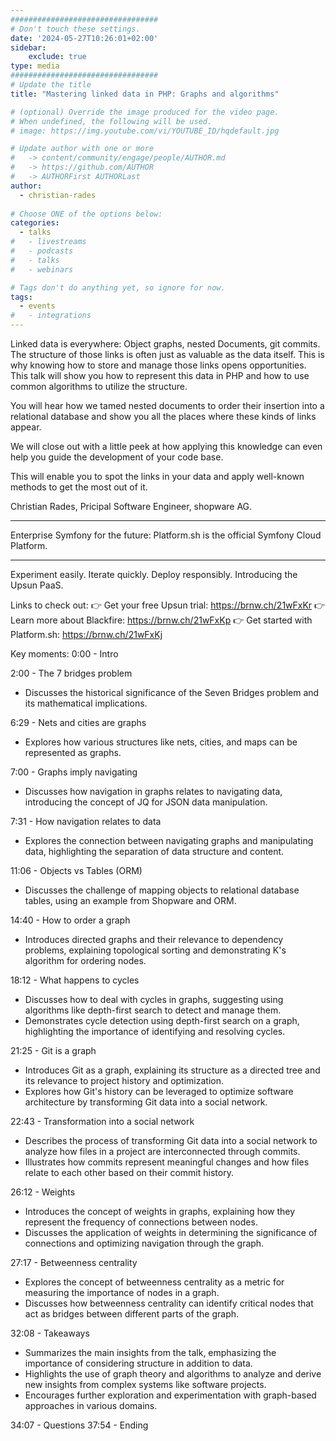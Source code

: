 ```yaml
---
#################################
# Don't touch these settings.
date: '2024-05-27T10:26:01+02:00'
sidebar:
    exclude: true
type: media
#################################
# Update the title
title: "Mastering linked data in PHP: Graphs and algorithms"

# (optional) Override the image produced for the video page.
# When undefined, the following will be used.
# image: https://img.youtube.com/vi/YOUTUBE_ID/hqdefault.jpg

# Update author with one or more
#   -> content/community/engage/people/AUTHOR.md
#   -> https://github.com/AUTHOR
#   -> AUTHORFirst AUTHORLast
author:
  - christian-rades
  
# Choose ONE of the options below:
categories:
  - talks
#   - livestreams
#   - podcasts
#   - talks
#   - webinars

# Tags don't do anything yet, so ignore for now.
tags:
  - events
#   - integrations
---
```

Linked data is everywhere: Object graphs, nested Documents, git commits. The structure of those links is often just as valuable as the data itself. This is why knowing how to store and manage those links opens opportunities. This talk will show you how to represent this data in PHP and how to use common algorithms to utilize the structure.

You will hear how we tamed nested documents to order their insertion into a relational database and show you all the places where these kinds of links appear.

We will close out with a little peek at how applying this knowledge can even help you guide the development of your code base.

This will enable you to spot the links in your data and apply well-known methods to get the most out of it.

Christian Rades, Pricipal Software Engineer, shopware AG.
______________________________________

Enterprise Symfony for the future: Platform.sh is the official Symfony Cloud Platform.
______________________________________

Experiment easily. Iterate quickly. Deploy responsibly. Introducing the Upsun PaaS.

Links to check out:
👉 Get your free Upsun trial: https://brnw.ch/21wFxKr
👉 Learn more about Blackfire: https://brnw.ch/21wFxKp
👉 Get started with Platform.sh: https://brnw.ch/21wFxKj

Key moments:
0:00 - Intro

2:00 - The 7 bridges problem
* Discusses the historical significance of the Seven Bridges problem and its mathematical implications.

6:29 - Nets and cities are graphs
* Explores how various structures like nets, cities, and maps can be represented as graphs.

7:00 - Graphs imply navigating
* Discusses how navigation in graphs relates to navigating data, introducing the concept of JQ for JSON data manipulation.

7:31 - How navigation relates to data
* Explores the connection between navigating graphs and manipulating data, highlighting the separation of data structure and content.

11:06 - Objects vs Tables (ORM)
* Discusses the challenge of mapping objects to relational database tables, using an example from Shopware and ORM.

14:40 - How to order a graph
* Introduces directed graphs and their relevance to dependency problems, explaining topological sorting and demonstrating K's algorithm for ordering nodes.

18:12 - What happens to cycles
* Discusses how to deal with cycles in graphs, suggesting using algorithms like depth-first search to detect and manage them.
* Demonstrates cycle detection using depth-first search on a graph, highlighting the importance of identifying and resolving cycles.

21:25 - Git is a graph
* Introduces Git as a graph, explaining its structure as a directed tree and its relevance to project history and optimization.
* Explores how Git's history can be leveraged to optimize software architecture by transforming Git data into a social network.

22:43 - Transformation into a social network
* Describes the process of transforming Git data into a social network to analyze how files in a project are interconnected through commits.
* Illustrates how commits represent meaningful changes and how files relate to each other based on their commit history.

26:12 - Weights
* Introduces the concept of weights in graphs, explaining how they represent the frequency of connections between nodes.
* Discusses the application of weights in determining the significance of connections and optimizing navigation through the graph.

27:17 - Betweenness centrality
* Explores the concept of betweenness centrality as a metric for measuring the importance of nodes in a graph.
* Discusses how betweenness centrality can identify critical nodes that act as bridges between different parts of the graph.

32:08 - Takeaways
* Summarizes the main insights from the talk, emphasizing the importance of considering structure in addition to data.
* Highlights the use of graph theory and algorithms to analyze and derive new insights from complex systems like software projects.
* Encourages further exploration and experimentation with graph-based approaches in various domains.

34:07 - Questions
37:54 - Ending